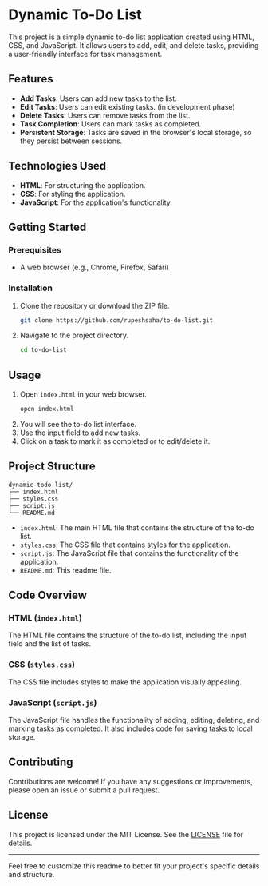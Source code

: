 # Dynamic To-Do List

This project is a simple dynamic to-do list application created using HTML, CSS, and JavaScript. It allows users to add, edit, and delete tasks, providing a user-friendly interface for task management.

## Features

- **Add Tasks**: Users can add new tasks to the list.
- **Edit Tasks**: Users can edit existing tasks. (in development phase)
- **Delete Tasks**: Users can remove tasks from the list.
- **Task Completion**: Users can mark tasks as completed.
- **Persistent Storage**: Tasks are saved in the browser's local storage, so they persist between sessions.

## Technologies Used

- **HTML**: For structuring the application.
- **CSS**: For styling the application.
- **JavaScript**: For the application's functionality.

## Getting Started

### Prerequisites

- A web browser (e.g., Chrome, Firefox, Safari)

### Installation

1. Clone the repository or download the ZIP file.
    ```bash
    git clone https://github.com/rupeshsaha/to-do-list.git
    ```
2. Navigate to the project directory.
    ```bash
    cd to-do-list
    ```

## Usage

1. Open `index.html` in your web browser.
    ```bash
    open index.html
    ```
2. You will see the to-do list interface.
3. Use the input field to add new tasks.
4. Click on a task to mark it as completed or to edit/delete it.

## Project Structure

```plaintext
dynamic-todo-list/
├── index.html
├── styles.css
├── script.js
└── README.md
```

- `index.html`: The main HTML file that contains the structure of the to-do list.
- `styles.css`: The CSS file that contains styles for the application.
- `script.js`: The JavaScript file that contains the functionality of the application.
- `README.md`: This readme file.

## Code Overview

### HTML (`index.html`)

The HTML file contains the structure of the to-do list, including the input field and the list of tasks.

### CSS (`styles.css`)

The CSS file includes styles to make the application visually appealing.

### JavaScript (`script.js`)

The JavaScript file handles the functionality of adding, editing, deleting, and marking tasks as completed. It also includes code for saving tasks to local storage.

## Contributing

Contributions are welcome! If you have any suggestions or improvements, please open an issue or submit a pull request.

## License

This project is licensed under the MIT License. See the [LICENSE](LICENSE) file for details.

---

Feel free to customize this readme to better fit your project's specific details and structure.

